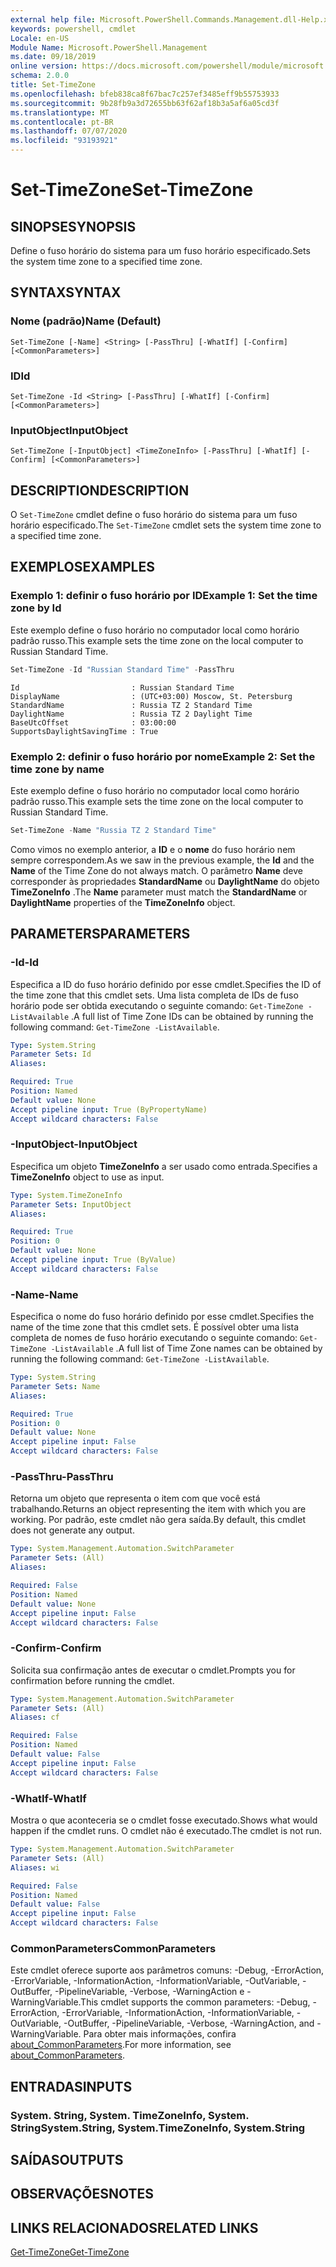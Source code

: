 ```yaml
---
external help file: Microsoft.PowerShell.Commands.Management.dll-Help.xml
keywords: powershell, cmdlet
Locale: en-US
Module Name: Microsoft.PowerShell.Management
ms.date: 09/18/2019
online version: https://docs.microsoft.com/powershell/module/microsoft.powershell.management/set-timezone?view=powershell-5.1&WT.mc_id=ps-gethelp
schema: 2.0.0
title: Set-TimeZone
ms.openlocfilehash: bfeb838ca8f67bac7c257ef3485eff9b55753933
ms.sourcegitcommit: 9b28fb9a3d72655bb63f62af18b3a5af6a05cd3f
ms.translationtype: MT
ms.contentlocale: pt-BR
ms.lasthandoff: 07/07/2020
ms.locfileid: "93193921"
---
```

# <span data-ttu-id="7bd4c-103">Set-TimeZone</span><span class="sxs-lookup"><span data-stu-id="7bd4c-103">Set-TimeZone</span></span>

## <span data-ttu-id="7bd4c-104">SINOPSE</span><span class="sxs-lookup"><span data-stu-id="7bd4c-104">SYNOPSIS</span></span>
<span data-ttu-id="7bd4c-105">Define o fuso horário do sistema para um fuso horário especificado.</span><span class="sxs-lookup"><span data-stu-id="7bd4c-105">Sets the system time zone to a specified time zone.</span></span>

## <span data-ttu-id="7bd4c-106">SYNTAX</span><span class="sxs-lookup"><span data-stu-id="7bd4c-106">SYNTAX</span></span>

### <span data-ttu-id="7bd4c-107">Nome (padrão)</span><span class="sxs-lookup"><span data-stu-id="7bd4c-107">Name (Default)</span></span>

```
Set-TimeZone [-Name] <String> [-PassThru] [-WhatIf] [-Confirm] [<CommonParameters>]
```

### <span data-ttu-id="7bd4c-108">ID</span><span class="sxs-lookup"><span data-stu-id="7bd4c-108">Id</span></span>

```
Set-TimeZone -Id <String> [-PassThru] [-WhatIf] [-Confirm] [<CommonParameters>]
```

### <span data-ttu-id="7bd4c-109">InputObject</span><span class="sxs-lookup"><span data-stu-id="7bd4c-109">InputObject</span></span>

```
Set-TimeZone [-InputObject] <TimeZoneInfo> [-PassThru] [-WhatIf] [-Confirm] [<CommonParameters>]
```

## <span data-ttu-id="7bd4c-110">DESCRIPTION</span><span class="sxs-lookup"><span data-stu-id="7bd4c-110">DESCRIPTION</span></span>

<span data-ttu-id="7bd4c-111">O `Set-TimeZone` cmdlet define o fuso horário do sistema para um fuso horário especificado.</span><span class="sxs-lookup"><span data-stu-id="7bd4c-111">The `Set-TimeZone` cmdlet sets the system time zone to a specified time zone.</span></span>

## <span data-ttu-id="7bd4c-112">EXEMPLOS</span><span class="sxs-lookup"><span data-stu-id="7bd4c-112">EXAMPLES</span></span>

### <span data-ttu-id="7bd4c-113">Exemplo 1: definir o fuso horário por ID</span><span class="sxs-lookup"><span data-stu-id="7bd4c-113">Example 1: Set the time zone by Id</span></span>

<span data-ttu-id="7bd4c-114">Este exemplo define o fuso horário no computador local como horário padrão russo.</span><span class="sxs-lookup"><span data-stu-id="7bd4c-114">This example sets the time zone on the local computer to Russian Standard Time.</span></span>

```powershell
Set-TimeZone -Id "Russian Standard Time" -PassThru
```

```Output
Id                         : Russian Standard Time
DisplayName                : (UTC+03:00) Moscow, St. Petersburg
StandardName               : Russia TZ 2 Standard Time
DaylightName               : Russia TZ 2 Daylight Time
BaseUtcOffset              : 03:00:00
SupportsDaylightSavingTime : True
```

### <span data-ttu-id="7bd4c-115">Exemplo 2: definir o fuso horário por nome</span><span class="sxs-lookup"><span data-stu-id="7bd4c-115">Example 2: Set the time zone by name</span></span>

<span data-ttu-id="7bd4c-116">Este exemplo define o fuso horário no computador local como horário padrão russo.</span><span class="sxs-lookup"><span data-stu-id="7bd4c-116">This example sets the time zone on the local computer to Russian Standard Time.</span></span>

```powershell
Set-TimeZone -Name "Russia TZ 2 Standard Time"
```

<span data-ttu-id="7bd4c-117">Como vimos no exemplo anterior, a **ID** e o **nome** do fuso horário nem sempre correspondem.</span><span class="sxs-lookup"><span data-stu-id="7bd4c-117">As we saw in the previous example, the **Id** and the **Name** of the Time Zone do not always match.</span></span>
<span data-ttu-id="7bd4c-118">O parâmetro **Name** deve corresponder às propriedades **StandardName** ou **DaylightName** do objeto **TimeZoneInfo** .</span><span class="sxs-lookup"><span data-stu-id="7bd4c-118">The **Name** parameter must match the **StandardName** or **DaylightName** properties of the **TimeZoneInfo** object.</span></span>

## <span data-ttu-id="7bd4c-119">PARAMETERS</span><span class="sxs-lookup"><span data-stu-id="7bd4c-119">PARAMETERS</span></span>

### <span data-ttu-id="7bd4c-120">-Id</span><span class="sxs-lookup"><span data-stu-id="7bd4c-120">-Id</span></span>

<span data-ttu-id="7bd4c-121">Especifica a ID do fuso horário definido por esse cmdlet.</span><span class="sxs-lookup"><span data-stu-id="7bd4c-121">Specifies the ID of the time zone that this cmdlet sets.</span></span> <span data-ttu-id="7bd4c-122">Uma lista completa de IDs de fuso horário pode ser obtida executando o seguinte comando: `Get-TimeZone -ListAvailable` .</span><span class="sxs-lookup"><span data-stu-id="7bd4c-122">A full list of Time Zone IDs can be obtained by running the following command: `Get-TimeZone -ListAvailable`.</span></span>

```yaml
Type: System.String
Parameter Sets: Id
Aliases:

Required: True
Position: Named
Default value: None
Accept pipeline input: True (ByPropertyName)
Accept wildcard characters: False
```

### <span data-ttu-id="7bd4c-123">-InputObject</span><span class="sxs-lookup"><span data-stu-id="7bd4c-123">-InputObject</span></span>

<span data-ttu-id="7bd4c-124">Especifica um objeto **TimeZoneInfo** a ser usado como entrada.</span><span class="sxs-lookup"><span data-stu-id="7bd4c-124">Specifies a **TimeZoneInfo** object to use as input.</span></span>

```yaml
Type: System.TimeZoneInfo
Parameter Sets: InputObject
Aliases:

Required: True
Position: 0
Default value: None
Accept pipeline input: True (ByValue)
Accept wildcard characters: False
```

### <span data-ttu-id="7bd4c-125">-Name</span><span class="sxs-lookup"><span data-stu-id="7bd4c-125">-Name</span></span>

<span data-ttu-id="7bd4c-126">Especifica o nome do fuso horário definido por esse cmdlet.</span><span class="sxs-lookup"><span data-stu-id="7bd4c-126">Specifies the name of the time zone that this cmdlet sets.</span></span> <span data-ttu-id="7bd4c-127">É possível obter uma lista completa de nomes de fuso horário executando o seguinte comando: `Get-TimeZone -ListAvailable` .</span><span class="sxs-lookup"><span data-stu-id="7bd4c-127">A full list of Time Zone names can be obtained by running the following command: `Get-TimeZone -ListAvailable`.</span></span>

```yaml
Type: System.String
Parameter Sets: Name
Aliases:

Required: True
Position: 0
Default value: None
Accept pipeline input: False
Accept wildcard characters: False
```

### <span data-ttu-id="7bd4c-128">-PassThru</span><span class="sxs-lookup"><span data-stu-id="7bd4c-128">-PassThru</span></span>

<span data-ttu-id="7bd4c-129">Retorna um objeto que representa o item com que você está trabalhando.</span><span class="sxs-lookup"><span data-stu-id="7bd4c-129">Returns an object representing the item with which you are working.</span></span> <span data-ttu-id="7bd4c-130">Por padrão, este cmdlet não gera saída.</span><span class="sxs-lookup"><span data-stu-id="7bd4c-130">By default, this cmdlet does not generate any output.</span></span>

```yaml
Type: System.Management.Automation.SwitchParameter
Parameter Sets: (All)
Aliases:

Required: False
Position: Named
Default value: None
Accept pipeline input: False
Accept wildcard characters: False
```

### <span data-ttu-id="7bd4c-131">-Confirm</span><span class="sxs-lookup"><span data-stu-id="7bd4c-131">-Confirm</span></span>

<span data-ttu-id="7bd4c-132">Solicita sua confirmação antes de executar o cmdlet.</span><span class="sxs-lookup"><span data-stu-id="7bd4c-132">Prompts you for confirmation before running the cmdlet.</span></span>

```yaml
Type: System.Management.Automation.SwitchParameter
Parameter Sets: (All)
Aliases: cf

Required: False
Position: Named
Default value: False
Accept pipeline input: False
Accept wildcard characters: False
```

### <span data-ttu-id="7bd4c-133">-WhatIf</span><span class="sxs-lookup"><span data-stu-id="7bd4c-133">-WhatIf</span></span>

<span data-ttu-id="7bd4c-134">Mostra o que aconteceria se o cmdlet fosse executado.</span><span class="sxs-lookup"><span data-stu-id="7bd4c-134">Shows what would happen if the cmdlet runs.</span></span> <span data-ttu-id="7bd4c-135">O cmdlet não é executado.</span><span class="sxs-lookup"><span data-stu-id="7bd4c-135">The cmdlet is not run.</span></span>

```yaml
Type: System.Management.Automation.SwitchParameter
Parameter Sets: (All)
Aliases: wi

Required: False
Position: Named
Default value: False
Accept pipeline input: False
Accept wildcard characters: False
```

### <span data-ttu-id="7bd4c-136">CommonParameters</span><span class="sxs-lookup"><span data-stu-id="7bd4c-136">CommonParameters</span></span>

<span data-ttu-id="7bd4c-137">Este cmdlet oferece suporte aos parâmetros comuns: -Debug, -ErrorAction, -ErrorVariable, -InformationAction, -InformationVariable, -OutVariable, -OutBuffer, -PipelineVariable, -Verbose, -WarningAction e -WarningVariable.</span><span class="sxs-lookup"><span data-stu-id="7bd4c-137">This cmdlet supports the common parameters: -Debug, -ErrorAction, -ErrorVariable, -InformationAction, -InformationVariable, -OutVariable, -OutBuffer, -PipelineVariable, -Verbose, -WarningAction, and -WarningVariable.</span></span> <span data-ttu-id="7bd4c-138">Para obter mais informações, confira [about_CommonParameters](https://go.microsoft.com/fwlink/?LinkID=113216).</span><span class="sxs-lookup"><span data-stu-id="7bd4c-138">For more information, see [about_CommonParameters](https://go.microsoft.com/fwlink/?LinkID=113216).</span></span>

## <span data-ttu-id="7bd4c-139">ENTRADAS</span><span class="sxs-lookup"><span data-stu-id="7bd4c-139">INPUTS</span></span>

### <span data-ttu-id="7bd4c-140">System. String, System. TimeZoneInfo, System. String</span><span class="sxs-lookup"><span data-stu-id="7bd4c-140">System.String, System.TimeZoneInfo, System.String</span></span>

## <span data-ttu-id="7bd4c-141">SAÍDAS</span><span class="sxs-lookup"><span data-stu-id="7bd4c-141">OUTPUTS</span></span>

## <span data-ttu-id="7bd4c-142">OBSERVAÇÕES</span><span class="sxs-lookup"><span data-stu-id="7bd4c-142">NOTES</span></span>

## <span data-ttu-id="7bd4c-143">LINKS RELACIONADOS</span><span class="sxs-lookup"><span data-stu-id="7bd4c-143">RELATED LINKS</span></span>

[<span data-ttu-id="7bd4c-144">Get-TimeZone</span><span class="sxs-lookup"><span data-stu-id="7bd4c-144">Get-TimeZone</span></span>](Get-TimeZone.md)
